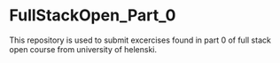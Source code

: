 # FullStackOpen_Part_0

This repository is used to submit excercises found in part 0 of full stack open course from university of helenski.
